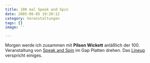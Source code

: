 ```yaml
---
title: 100 mal Speak and Spin
date: 2005-06-05 19:20:12
category: Veranstaltungen
tags: []
image: ''

---
```


Morgen werde ich zusammen mit **Pilson Wickett** anläßlich der 100. Veranstaltung von [Speak and Spin](http://www.speakandspin.de/) im Gap Platten drehen. Das [Lineup](http://www.speakandspin.de/termine.html) verspricht einiges.

